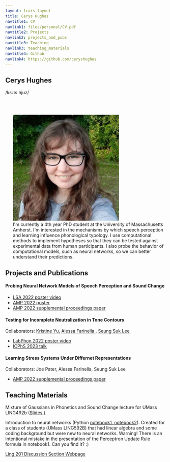 ```yaml
---
layout: lcars_layout
title: Cerys Hughes
navtitle1: CV
navlink1: files/personal/CV.pdf
navtitle2: Projects
navlink2: projects_and_pubs
navtitle3: Teaching
navlink3: teaching_materials
navtitle4: Github
navlink4: https://github.com/ceryshughes
---
```

<section class="intro">
<h1>Cerys Hughes</h1>
<p>/k&#603;&#633;&#618;s hjuz/ <p>
<br>
<nav>
<ul>
<!-- <a href="files/personal/CV.pdf"><li>CV</li></a> -->
<!-- <a href="#research"><li>Projects and Publications</li></a> -->
<!-- <a href="#teaching"><li>Teaching Materials</li></a> -->
<!-- <a href="https://github.com/ceryshughes"><li>GitHub</li></a></ul></nav> -->
<br>
<img src="/files/personal/official_pic.jpg" width="333" height="333" class="center">
<br>
I'm currently a 4th year PhD student at the University of Massachusetts Amherst. I'm interested in the mechanisms by which speech perception and learning influence phonological typology. I use computational methods to implement hypotheses so that they can be tested against experimental data from human participants. I also probe the behavior of computational models, such as neural networks, so we can better understand their predictions. 

</section>

  
    
<section id="research">
<h2>Projects and Publications</h2>
<section class = "project">
        <h4>Probing Neural Network Models of Speech Perception and Sound Change</h4>
		<ul>
        <li> <a href="/files/personal/cnn_perception/hughes_virtual_poster_Probing_a_Neural_Network_Model_of_Sound_Change_for_Perceptual_Integration.mp4">
        LSA 2022 poster video </a> </li>
        <li> <a href="/files/personal/cnn_perception/01_08_2023_9_00am_hughes_virtualposter_Probing_a_neural_network_model_of_sound_change_for_perceptual_integration.pdf"> AMP 2022 poster </a> </li>
        <li> <a href = "https://journals.linguisticsociety.org/proceedings/index.php/amphonology/article/view/5454"> AMP 2022 supplemental proceedings paper </a> </li>
        </ul>
</section>
<section class="project">
        <h4>Testing for Incomplete Neutralization in Tone Contours</h4>
        <p>Collaborators: 
<a href="krisyu.org">Kristine Yu</a>,
<a href="https://sites.google.com/view/alessafarinella/">Alessa Farinella </a>, 
<a href="https://people.umass.edu/seungsuklee/">Seung Suk Lee </a> </p>
                <ul>
        <li> <a href ="/files/personal/luganda/phonetic_implementation_high_tone_spans_luganda_2.mp4" >LabPhon 2022 poster video </a> </li>
        <li> <a href = "/files/personal/luganda/ICPhS Phonetic implementation of phonologically different high tone plateaus in Luganda.pptx"> ICPhS 2023 talk </a> </li>
        </ul>
</section>
<section class="project">
<h4>Learning Stress Systems Under Differnet Representations</h4>
Collaborators: Joe Pater, Alessa Farinella, Seung Suk Lee
<ul>
<li> <a href="https://journals.linguisticsociety.org/proceedings/index.php/amphonology/article/view/5441"> AMP 2022 supplemental proceedings paper </a></li>
</ul>   
</section>
    </section>

    
<section id="teaching">
<h2>Teaching Materials</h2>
<section class="project">
<p>Mixture of Gaussians in Phonetics and Sound Change lecture for UMass LING492b (<a href = "/files/personal/teaching/Computational_Linguistics/Gaussian_Mixture_Model_Phonetics.pdf" >Slides </a>).</p>
</section>
<section class="project">
<p>Introduction to neural networks 
(Python <a href="/files/personal/teaching/592B_Speech_Processing/Perceptrons.ipynb"> notebook1 </a>,<a href="/files/personal/teaching/592B_Speech_Processing/Vowel_Perceptrons.ipynb">notebook2</a>). Created for a class of students (UMass LING592B) that had linear algebra and some coding background but were new to neural networks. Warning! There is an intentional mistake in the presentation of the Perceptron Update Rule formula in notebook1. Can you find it? :) </p> 
</section>
<section class="project">
<a href = "https://ceryshughes.github.io/ling201sp24"> Ling 201 Discussion Section Webpage </a>
</section>
</section>

